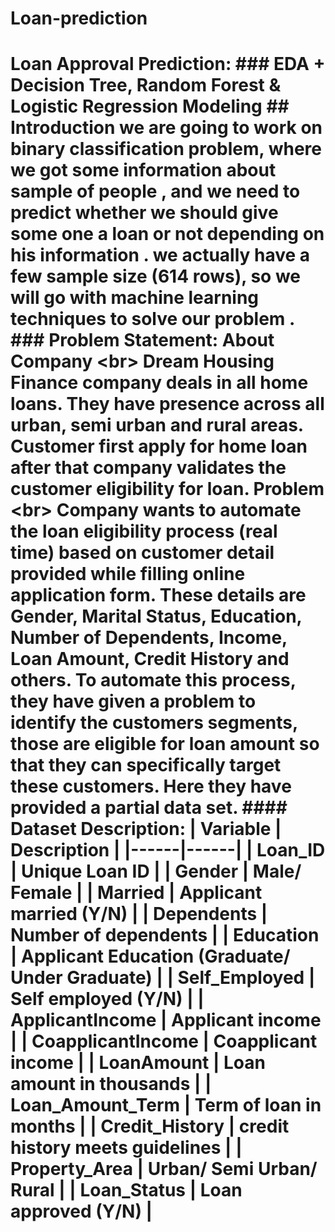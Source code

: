 # Loan-prediction
# Loan Approval Prediction:  ### EDA + Decision Tree, Random Forest &amp; Logistic Regression Modeling  ## Introduction we are going to work on **binary classification problem**, where we got some information about sample of people , and we need to predict whether we should give some one a loan or not depending on his information . we actually have a few sample size (614 rows), so we will go with machine learning techniques to solve our problem .  ### Problem Statement:  __About Company__ &lt;br> Dream Housing Finance company deals in all home loans. They have presence across all urban, semi urban and rural areas. Customer first apply for home loan after that company validates the customer eligibility for loan.  __Problem__ &lt;br> Company wants to automate the loan eligibility process (real time) based on customer detail provided while filling online application form. These details are Gender, Marital Status, Education, Number of Dependents, Income, Loan Amount, Credit History and others. To automate this process, they have given a problem to identify the customers segments, those are eligible for loan amount so that they can specifically target these customers. Here they have provided a partial data set.  #### Dataset Description:  | Variable | Description |  |------|------| | Loan_ID | Unique Loan ID |  | Gender | Male/ Female |  | Married | Applicant married (Y/N) |  | Dependents | Number of dependents |  | Education | Applicant Education (Graduate/ Under Graduate) |  | Self_Employed | Self employed (Y/N) |  | ApplicantIncome | Applicant income |  | CoapplicantIncome | Coapplicant income |  | LoanAmount | Loan amount in thousands |  | Loan_Amount_Term | Term of loan in months |  | Credit_History | credit history meets guidelines |  | Property_Area | Urban/ Semi Urban/ Rural |  | Loan_Status | Loan approved (Y/N) | 
